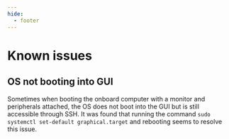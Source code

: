 ```yaml
---
hide:
  - footer
---
```

# Known issues

## OS not booting into GUI

Sometimes when booting the onboard computer with a monitor and peripherals attached, the OS does not boot into the GUI but is still accessible through SSH. It was found that running the command `sudo systemctl set-default graphical.target` and rebooting seems to resolve this issue.